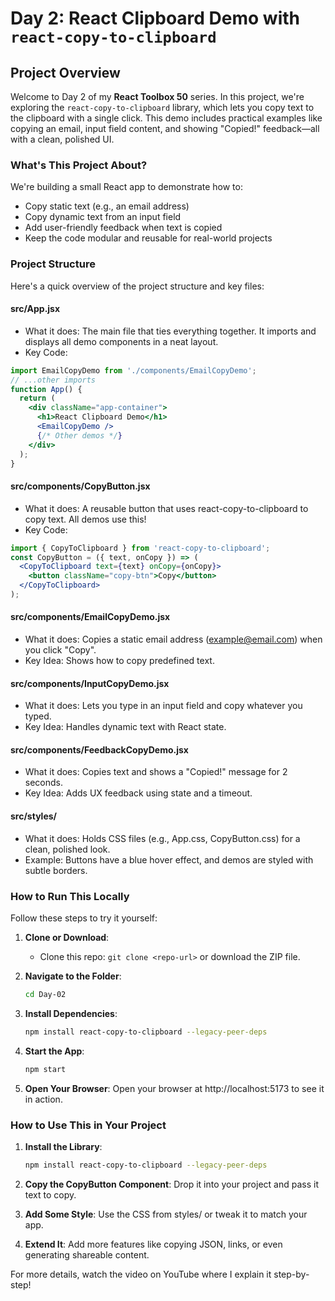 # Day 2: React Clipboard Demo with `react-copy-to-clipboard`

## Project Overview

Welcome to Day 2 of my **React Toolbox 50** series. In this project, we're exploring the `react-copy-to-clipboard` library, which lets you copy text to the clipboard with a single click. This demo includes practical examples like copying an email, input field content, and showing "Copied!" feedback—all with a clean, polished UI.



### What's This Project About?

We're building a small React app to demonstrate how to:

* Copy static text (e.g., an email address)
* Copy dynamic text from an input field
* Add user-friendly feedback when text is copied
* Keep the code modular and reusable for real-world projects



### Project Structure

Here's a quick overview of the project structure and key files:



#### src/App.jsx

* What it does: The main file that ties everything together. It imports and displays all demo components in a neat layout.
* Key Code:
```jsx
import EmailCopyDemo from './components/EmailCopyDemo';
// ...other imports
function App() {
  return (
    <div className="app-container">
      <h1>React Clipboard Demo</h1>
      <EmailCopyDemo />
      {/* Other demos */}
    </div>
  );
}
```



#### src/components/CopyButton.jsx

* What it does: A reusable button that uses react-copy-to-clipboard to copy text. All demos use this!
* Key Code:
```jsx
import { CopyToClipboard } from 'react-copy-to-clipboard';
const CopyButton = ({ text, onCopy }) => (
  <CopyToClipboard text={text} onCopy={onCopy}>
    <button className="copy-btn">Copy</button>
  </CopyToClipboard>
);
```


#### src/components/EmailCopyDemo.jsx

* What it does: Copies a static email address (example@email.com) when you click "Copy".
* Key Idea: Shows how to copy predefined text.


#### src/components/InputCopyDemo.jsx

* What it does: Lets you type in an input field and copy whatever you typed.
* Key Idea: Handles dynamic text with React state.


#### src/components/FeedbackCopyDemo.jsx

* What it does: Copies text and shows a "Copied!" message for 2 seconds.
* Key Idea: Adds UX feedback using state and a timeout.


#### src/styles/

* What it does: Holds CSS files (e.g., App.css, CopyButton.css) for a clean, polished look.
* Example: Buttons have a blue hover effect, and demos are styled with subtle borders.



### How to Run This Locally


Follow these steps to try it yourself:

1. **Clone or Download**:
	* Clone this repo: `git clone <repo-url>` or download the ZIP file.

2. **Navigate to the Folder**:
	```bash
    cd Day-02
    ```

3. **Install Dependencies**:
	```bash
    npm install react-copy-to-clipboard --legacy-peer-deps
    ```

4. **Start the App**:
	```bash
    npm start
    ```

5. **Open Your Browser**:
	Open your browser at http://localhost:5173 to see it in action.



### How to Use This in Your Project

1. **Install the Library**:
	```bash
    npm install react-copy-to-clipboard --legacy-peer-deps
    ```

2. **Copy the CopyButton Component**:
	Drop it into your project and pass it text to copy.

3. **Add Some Style**:
	Use the CSS from styles/ or tweak it to match your app.

4. **Extend It**:
	Add more features like copying JSON, links, or even generating shareable content.


For more details, watch the video on YouTube where I explain it step-by-step!